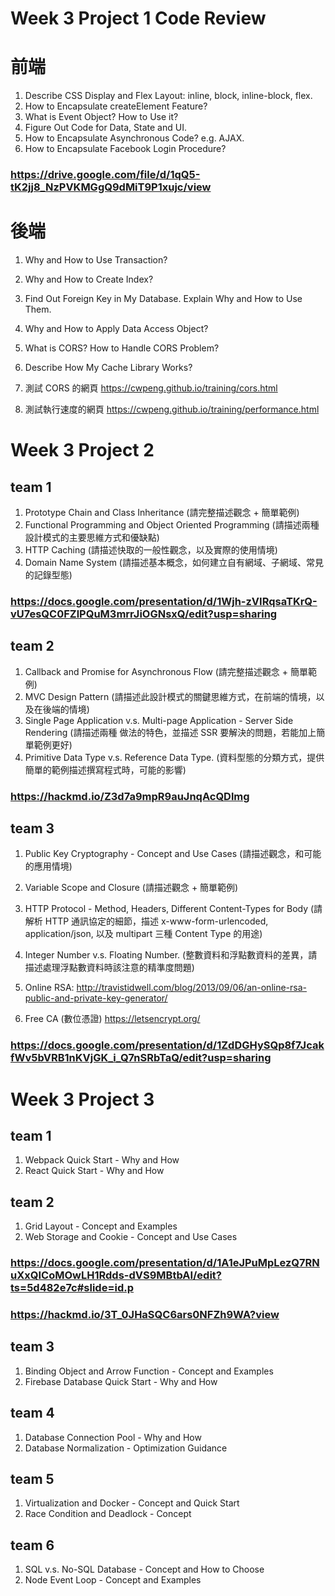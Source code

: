 # Week 3 Project 1 Code Review

# 前端
1. Describe CSS Display and Flex Layout: inline, block, inline-block, flex.
2. How to Encapsulate createElement Feature?
3. What is Event Object? How to Use it?
4. Figure Out Code for Data, State and UI.
5. How to Encapsulate Asynchronous Code? e.g. AJAX.
6. How to Encapsulate Facebook Login Procedure?
### https://drive.google.com/file/d/1qQ5-tK2jj8_NzPVKMGgQ9dMiT9P1xujc/view

# 後端

1. Why and How to Use Transaction?
2. Why and How to Create Index?
3. Find Out Foreign Key in My Database. Explain Why and How to Use Them.
4. Why and How to Apply Data Access Object?
5. What is CORS? How to Handle CORS Problem?
6. Describe How My Cache Library Works?

7. 測試  CORS 的網頁
https://cwpeng.github.io/training/cors.html
8. 測試執行速度的網頁
https://cwpeng.github.io/training/performance.html 

# Week 3 Project 2 

## team 1

1. Prototype Chain and Class Inheritance (請完整描述觀念 + 簡單範例)
2. Functional Programming and Object Oriented Programming (請描述兩種設計模式的主要思維方式和優缺點)
3. HTTP Caching (請描述快取的一般性觀念，以及實際的使用情境)
4. Domain Name System (請描述基本概念，如何建立自有網域、子網域、常見的記錄型態)

### https://docs.google.com/presentation/d/1Wjh-zVIRqsaTKrQ-vU7esQC0FZlPQuM3mrrJiOGNsxQ/edit?usp=sharing

## team 2

1. Callback and Promise for Asynchronous Flow (請完整描述觀念 + 簡單範例)
2. MVC Design Pattern (請描述此設計模式的關鍵思維方式，在前端的情境，以及在後端的情境)
3. Single Page Application v.s. Multi-page Application - Server Side Rendering (請描述兩種
做法的特色，並描述 SSR 要解決的問題，若能加上簡單範例更好)
4. Primitive Data Type v.s. Reference Data Type. (資料型態的分類方式，提供簡單的範例描述撰寫程式時，可能的影響)
### https://hackmd.io/Z3d7a9mpR9auJnqAcQDlmg

## team 3

1. Public Key Cryptography - Concept and Use Cases (請描述觀念，和可能的應用情境)
2. Variable Scope and Closure (請描述觀念 + 簡單範例)
3. HTTP Protocol - Method, Headers, Different Content-Types for Body (請解析 HTTP 通訊協定的細節，描述 x-www-form-urlencoded, application/json, 以及 multipart 三種 Content Type 的用途)
4. Integer Number v.s. Floating Number. (整數資料和浮點數資料的差異，請描述處理浮點數資料時該注意的精準度問題)

5. Online RSA:
http://travistidwell.com/blog/2013/09/06/an-online-rsa-public-and-private-key-generator/

6. Free CA (數位憑證)
https://letsencrypt.org/

### https://docs.google.com/presentation/d/1ZdDGHySQp8f7JcakfWv5bVRB1nKVjGK_i_Q7nSRbTaQ/edit?usp=sharing


# Week 3 Project 3 

## team 1

1. Webpack Quick Start - Why and How
2. React Quick Start - Why and How


## team 2
1. Grid Layout - Concept and Examples
2. Web Storage and Cookie - Concept and Use Cases

### https://docs.google.com/presentation/d/1A1eJPuMpLezQ7RNuXxQICoMOwLH1Rdds-dVS9MBtbAI/edit?ts=5d482e7c#slide=id.p
### https://hackmd.io/3T_0JHaSQC6ars0NFZh9WA?view

## team 3
1. Binding Object and Arrow Function - Concept and Examples
2. Firebase Database Quick Start - Why and How

## team 4
1. Database Connection Pool - Why and How
2. Database Normalization - Optimization Guidance

## team 5
1. Virtualization and Docker - Concept and Quick Start
2. Race Condition and Deadlock - Concept

## team 6
1. SQL v.s. No-SQL Database - Concept and How to Choose
2. Node Event Loop - Concept and Examples
